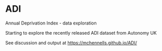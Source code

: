 # ADI
Annual Deprivation Index - data exploration

Starting to explore the recently released ADI dataset from Autonomy UK

See discussion and output at https://mchennells.github.io/ADI/


